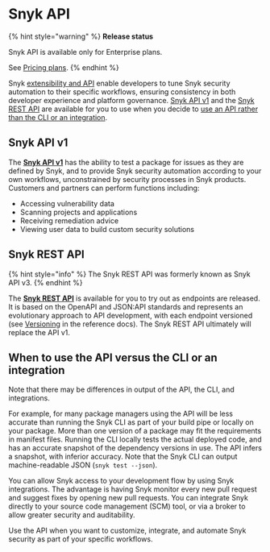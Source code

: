 # Snyk API

{% hint style="warning" %}
**Release status**&#x20;

Snyk API is available only for Enterprise plans.

See [Pricing plans](https://snyk.io/plans).
{% endhint %}

Snyk [extensibility and API](https://snyk.io/blog/extensibility-and-the-snyk-api/) enable developers to tune Snyk security automation to their specific workflows, ensuring consistency in both developer experience and platform governance. [Snyk API v1](./#snyk-api-v1) and the [Snyk REST API](./#snyk-rest-api) are available for you to use when you decide to [use an API rather than the CLI or an integration](./#when-to-use-the-api-versus-the-cli-or-an-integration).

## Snyk API v1

The [**Snyk API v1**](https://snyk.docs.apiary.io/) has the ability to test a package for issues as they are defined by Snyk, and to provide Snyk security automation according to your own workflows, unconstrained by security processes in Snyk products. Customers and partners can perform functions including:

* Accessing vulnerability data
* Scanning projects and applications
* Receiving remediation advice
* Viewing user data to build custom security solutions

## Snyk REST API

{% hint style="info" %}
The Snyk REST API was formerly known as Snyk API v3.
{% endhint %}

The [**Snyk REST API**](https://apidocs.snyk.io/) is available for you to try out as endpoints are released. It is based on the OpenAPI and JSON:API standards and represents an evolutionary approach to API development, with each endpoint versioned (see [Versioning](https://apidocs.snyk.io/#overview) in the reference docs). The Snyk REST API ultimately will replace the API v1.

## When to use the API versus the CLI or an integration

Note that there may be differences in output of the API, the CLI, and integrations.

For example, for many package managers using the API will be less accurate than running the Snyk CLI as part of your build pipe or locally on your package. More than one version of a package may fit the requirements in manifest files. Running the CLI locally tests the actual deployed code, and has an accurate snapshot of the dependency versions in use. The API infers a snapshot, with inferior accuracy. Note that the Snyk CLI can output machine-readable JSON (`snyk test --json`).

You can allow Snyk access to your development flow by using Snyk integrations. The advantage is having Snyk monitor every new pull request and suggest fixes by opening new pull requests. You can integrate Snyk directly to your source code management (SCM) tool, or via a broker to allow greater security and auditability.

Use the API when you want to customize, integrate, and automate Snyk security as part of your specific workflows.

